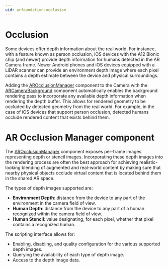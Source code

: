```yaml
---
uid: arfoundation-occlusion
---
```

# Occlusion

Some devices offer depth information about the real world. For instance, with a feature known as person occlusion, iOS devices with the A12 Bionic chip (and newer) provide depth information for humans detected in the AR Camera frame. Newer Android phones and iOS devices equipped with a LiDAR scanner can provide an environment depth image where each pixel contains a depth estimate between the device and physical surroundings.

Adding the [AROcclusionManager](xref:UnityEngine.XR.ARFoundation.AROcclusionManager) component to the Camera with the [ARCameraBackground](xref:UnityEngine.XR.ARFoundation.ARCameraBackground) component automatically enables the background rendering pass to incorporate any available depth information when rendering the depth buffer. This allows for rendered geometry to be occluded by detected geometry from the real world. For example, in the case of iOS devices that support person occlusion, detected humans occlude rendered content that exists behind them.

# AR Occlusion Manager component

The [AROcclusionManager](xref:UnityEngine.XR.ARFoundation.AROcclusionManager) component exposes per-frame images representing depth or stencil images. Incorporating these depth images into the rendering process are often the best approach for achieving realistic-looking blending of augmented and real-world content by making sure that nearby physical objects occlude virtual content that is located behind them in the shared AR space.

The types of depth images supported are:
- **Environment Depth**: distance from the device to any part of the environment in the camera field of view.
- **Human Depth**: distance from the device to any part of a human recognized within the camera field of view.
- **Human Stencil**: value designating, for each pixel, whether that pixel contains a recognized human.

The scripting interface allows for:
- Enabling, disabling, and quality configuration for the various supported depth images.
- Querying the availability of each type of depth image.
- Access to the depth image data.
